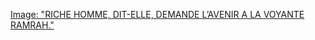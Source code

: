 
[Image: "RICHE HOMME, DIT-ELLE, DEMANDE L’AVENIR A LA VOYANTE RAMRAH."](../images/1-page-009.JPG)

